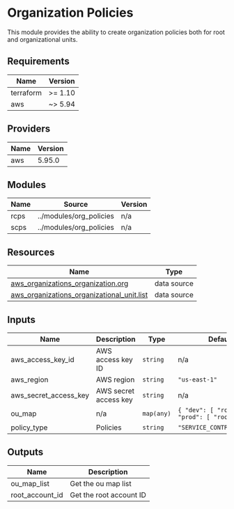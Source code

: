 # Organization Policies

This module provides the ability to create organization policies both for root and organizational units.

<!-- BEGIN_TF_DOCS -->
## Requirements

| Name | Version |
|------|---------|
| terraform | >= 1.10 |
| aws | ~> 5.94 |

## Providers

| Name | Version |
|------|---------|
| aws | 5.95.0 |

## Modules

| Name | Source | Version |
|------|--------|---------|
| rcps | ../modules/org_policies | n/a |
| scps | ../modules/org_policies | n/a |

## Resources

| Name | Type |
|------|------|
| [aws_organizations_organization.org](https://registry.terraform.io/providers/hashicorp/aws/latest/docs/data-sources/organizations_organization) | data source |
| [aws_organizations_organizational_unit.list](https://registry.terraform.io/providers/hashicorp/aws/latest/docs/data-sources/organizations_organizational_unit) | data source |

## Inputs

| Name | Description | Type | Default | Required |
|------|-------------|------|---------|:--------:|
| aws\_access\_key\_id | AWS access key ID | `string` | n/a | yes |
| aws\_region | AWS region | `string` | `"us-east-1"` | no |
| aws\_secret\_access\_key | AWS secret access key | `string` | n/a | yes |
| ou\_map | n/a | `map(any)` | ```{ "dev": [ "root" ], "prod": [ "root" ] }``` | no |
| policy\_type | Policies | `string` | `"SERVICE_CONTROL_POLICY"` | no |

## Outputs

| Name | Description |
|------|-------------|
| ou\_map\_list | Get the ou map list |
| root\_account\_id | Get the root account ID |
<!-- END_TF_DOCS -->

